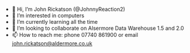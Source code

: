 - 👋 Hi, I’m John Rickatson (@JohnnyReaction2) 
- 👀 I’m interested in computers
- 🌱 I’m currently learning all the time
- 💞️ I’m looking to collaborate on Alsermore Data Warehouse 1.5 and 2.0
- 📫 How to reach me: phone 07740 861900 or email john.rickatson@aldermore.co.uk

<!---
JohnnyReaction2/JohnnyReaction2 is a ✨ special ✨ repository because its `README.md` (this file) appears on your GitHub profile.
You can click the Preview link to take a look at your changes.
--->
